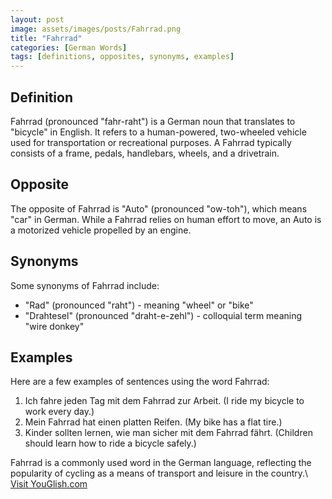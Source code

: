 ```yaml
---
layout: post
image: assets/images/posts/Fahrrad.png
title: "Fahrrad"
categories: [German Words]
tags: [definitions, opposites, synonyms, examples]
---
```


## Definition
Fahrrad (pronounced "fahr-raht") is a German noun that translates to "bicycle" in English. It refers to a human-powered, two-wheeled vehicle used for transportation or recreational purposes. A Fahrrad typically consists of a frame, pedals, handlebars, wheels, and a drivetrain.

## Opposite
The opposite of Fahrrad is "Auto" (pronounced "ow-toh"), which means "car" in German. While a Fahrrad relies on human effort to move, an Auto is a motorized vehicle propelled by an engine.

## Synonyms
Some synonyms of Fahrrad include:
- "Rad" (pronounced "raht") - meaning "wheel" or "bike"
- "Drahtesel" (pronounced "draht-e-zehl") - colloquial term meaning "wire donkey"

## Examples
Here are a few examples of sentences using the word Fahrrad:

1. Ich fahre jeden Tag mit dem Fahrrad zur Arbeit. (I ride my bicycle to work every day.)
2. Mein Fahrrad hat einen platten Reifen. (My bike has a flat tire.)
3. Kinder sollten lernen, wie man sicher mit dem Fahrrad fährt. (Children should learn how to ride a bicycle safely.)

Fahrrad is a commonly used word in the German language, reflecting the popularity of cycling as a means of transport and leisure in the country.\ <a id="yg-widget-0" class="youglish-widget" data-query="Fahrrad" data-lang="german" data-components="8412" data-auto-start="0" data-bkg-color="theme_light" data-title="How%20to%20pronounce%20Fahrrad%20in%20German"  rel="nofollow" href="https://youglish.com">Visit YouGlish.com</a><script async src="https://youglish.com/public/emb/widget.js" charset="utf-8"></script>